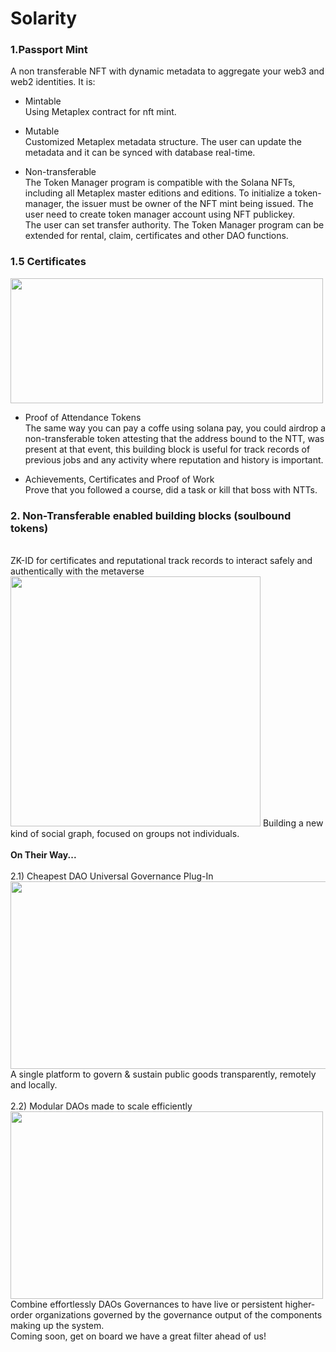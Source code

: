 # Solarity

 <h3> 1.Passport Mint</h3>
   A non transferable NFT with dynamic metadata to aggregate your web3 and web2 identities. It is:<br>
   
   - Mintable <br>
     Using Metaplex contract for nft mint.

   - Mutable<br>
   	 Customized Metaplex metadata structure.
   	 The user can update the metadata and it can be synced with database real-time. 

   - Non-transferable<br>
   	 The Token Manager program is compatible with the Solana NFTs, including all Metaplex master editions and editions. 
   	 To initialize a token-manager, the issuer must be owner of the NFT mint being issued.
   	 The user need to create token manager account using NFT publickey.<br>
   	 The user can set transfer authority.
   	 The Token Manager program can be extended for rental, claim, certificates and other DAO functions.
	 
 <h3>1.5 Certificates</h3>
	<img src="https://user-images.githubusercontent.com/74720466/174056713-fadfbd07-1f1f-4ef9-8fdc-cbadb8b7ba05.png" width="500" height="200"/>

   - Proof of Attendance Tokens<br>
	The same way you can pay a coffe using solana pay, you could airdrop a non-transferable token attesting that the address bound to the NTT, was 	   present at that event, this building block is useful for track records of previous jobs and any activity where reputation and history is important.
  
   - Achievements, Certificates and Proof of Work<br>
   	Prove that you followed a course, did a task or kill that boss with NTTs.


<h3>2. Non-Transferable enabled building blocks (soulbound tokens)</h3><br>
	ZK-ID for certificates and reputational track records to interact safely and authentically with the metaverse <br>
	<img src= "https://user-images.githubusercontent.com/74720466/173893469-15401747-5014-4066-b745-cc6886e9949f.png" width="400" height="400"/>
	Building a new kind of social graph, focused on groups not individuals.<br><br>
	<b>On Their Way...</b><br><br>
	2.1) Cheapest DAO Universal Governance Plug-In<br>
	<img src= "https://user-images.githubusercontent.com/74720466/173891568-809ddf0f-a951-427d-8202-1c07d13905c5.png" width="600" height="300"/>
	A single platform to govern & sustain public goods transparently, remotely and locally.<br><br>
	2.2) Modular DAOs made to scale efficiently<br>
	<img src= "https://user-images.githubusercontent.com/74720466/173890477-18d3c399-3f63-4db5-981d-4e1ffe63fa68.png" width="500" height="300"/>
	Combine effortlessly DAOs Governances to have live or persistent higher-order organizations governed by the governance output of the components making up the system.<br>
Coming soon, get on board we have a great filter ahead of us! 
	

